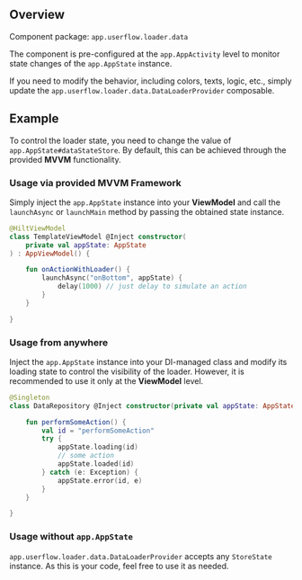 ## Overview

Component package: `app.userflow.loader.data`

The component is pre-configured at the `app.AppActivity` level to monitor state changes of the `app.AppState` instance.

If you need to modify the behavior, including colors, texts, logic, etc., simply update the `app.userflow.loader.data.DataLoaderProvider` composable.

## Example

To control the loader state, you need to change the value of `app.AppState#dataStateStore`.
By default, this can be achieved through the provided **MVVM** functionality.

### Usage via provided MVVM Framework

Simply inject the `app.AppState` instance into your **ViewModel** and call the `launchAsync` or `launchMain` method by passing the obtained state instance.

```kotlin
@HiltViewModel
class TemplateViewModel @Inject constructor(
    private val appState: AppState
) : AppViewModel() {

    fun onActionWithLoader() {
        launchAsync("onBottom", appState) {
            delay(1000) // just delay to simulate an action
        }
    }

}
```

### Usage from anywhere

Inject the `app.AppState` instance into your DI-managed class and modify its loading state to control the visibility of the loader.
However, it is recommended to use it only at the **ViewModel** level.

```kotlin
@Singleton
class DataRepository @Inject constructor(private val appState: AppState) {

    fun performSomeAction() {
        val id = "performSomeAction"
        try {
            appState.loading(id)
            // some action
            appState.loaded(id)
        } catch (e: Exception) {
            appState.error(id, e)
        }
    }

}
```

### Usage without `app.AppState`

`app.userflow.loader.data.DataLoaderProvider` accepts any `StoreState` instance. As this is your code, feel free to use it as needed.